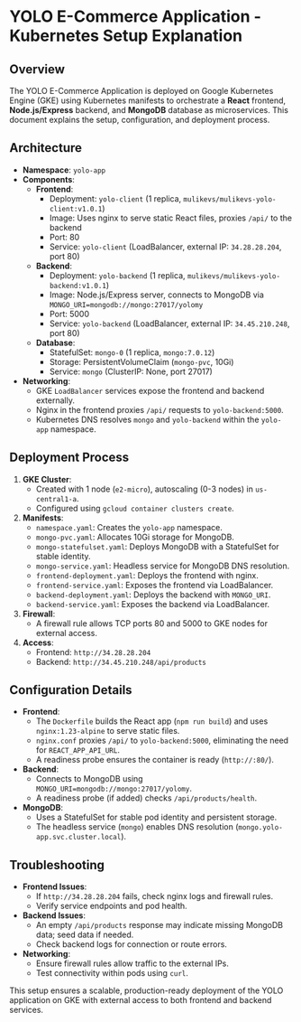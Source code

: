 # YOLO E-Commerce Application - Kubernetes Setup Explanation

## Overview
The YOLO E-Commerce Application is deployed on Google Kubernetes Engine (GKE) using Kubernetes manifests to orchestrate a **React** frontend, **Node.js/Express** backend, and **MongoDB** database as microservices. This document explains the setup, configuration, and deployment process.

## Architecture
- **Namespace**: `yolo-app`
- **Components**:
  - **Frontend**:
    - Deployment: `yolo-client` (1 replica, `mulikevs/mulikevs-yolo-client:v1.0.1`)
    - Image: Uses nginx to serve static React files, proxies `/api/` to the backend
    - Port: 80
    - Service: `yolo-client` (LoadBalancer, external IP: `34.28.28.204`, port 80)
  - **Backend**:
    - Deployment: `yolo-backend` (1 replica, `mulikevs/mulikevs-yolo-backend:v1.0.1`)
    - Image: Node.js/Express server, connects to MongoDB via `MONGO_URI=mongodb://mongo:27017/yolomy`
    - Port: 5000
    - Service: `yolo-backend` (LoadBalancer, external IP: `34.45.210.248`, port 80)
  - **Database**:
    - StatefulSet: `mongo-0` (1 replica, `mongo:7.0.12`)
    - Storage: PersistentVolumeClaim (`mongo-pvc`, 10Gi)
    - Service: `mongo` (ClusterIP: None, port 27017)
- **Networking**:
  - GKE `LoadBalancer` services expose the frontend and backend externally.
  - Nginx in the frontend proxies `/api/` requests to `yolo-backend:5000`.
  - Kubernetes DNS resolves `mongo` and `yolo-backend` within the `yolo-app` namespace.

## Deployment Process
1. **GKE Cluster**:
   - Created with 1 node (`e2-micro`), autoscaling (0-3 nodes) in `us-central1-a`.
   - Configured using `gcloud container clusters create`.
2. **Manifests**:
   - `namespace.yaml`: Creates the `yolo-app` namespace.
   - `mongo-pvc.yaml`: Allocates 10Gi storage for MongoDB.
   - `mongo-statefulset.yaml`: Deploys MongoDB with a StatefulSet for stable identity.
   - `mongo-service.yaml`: Headless service for MongoDB DNS resolution.
   - `frontend-deployment.yaml`: Deploys the frontend with nginx.
   - `frontend-service.yaml`: Exposes the frontend via LoadBalancer.
   - `backend-deployment.yaml`: Deploys the backend with `MONGO_URI`.
   - `backend-service.yaml`: Exposes the backend via LoadBalancer.
3. **Firewall**:
   - A firewall rule allows TCP ports 80 and 5000 to GKE nodes for external access.
4. **Access**:
   - Frontend: `http://34.28.28.204`
   - Backend: `http://34.45.210.248/api/products`

## Configuration Details
- **Frontend**:
  - The `Dockerfile` builds the React app (`npm run build`) and uses `nginx:1.23-alpine` to serve static files.
  - `nginx.conf` proxies `/api/` to `yolo-backend:5000`, eliminating the need for `REACT_APP_API_URL`.
  - A readiness probe ensures the container is ready (`http://:80/`).
- **Backend**:
  - Connects to MongoDB using `MONGO_URI=mongodb://mongo:27017/yolomy`.
  - A readiness probe (if added) checks `/api/products/health`.
- **MongoDB**:
  - Uses a StatefulSet for stable pod identity and persistent storage.
  - The headless service (`mongo`) enables DNS resolution (`mongo.yolo-app.svc.cluster.local`).

## Troubleshooting
- **Frontend Issues**:
  - If `http://34.28.28.204` fails, check nginx logs and firewall rules.
  - Verify service endpoints and pod health.
- **Backend Issues**:
  - An empty `/api/products` response may indicate missing MongoDB data; seed data if needed.
  - Check backend logs for connection or route errors.
- **Networking**:
  - Ensure firewall rules allow traffic to the external IPs.
  - Test connectivity within pods using `curl`.

This setup ensures a scalable, production-ready deployment of the YOLO application on GKE with external access to both frontend and backend services.